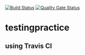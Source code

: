 [![Build Status](https://travis-ci.org/CetinaLuka/testingpractice.svg?branch=master)](https://travis-ci.org/CetinaLuka/testingpractice)
[![Quality Gate Status](https://sonarcloud.io/api/project_badges/measure?project=CetinaLuka_testingpractice&metric=alert_status)](https://sonarcloud.io/dashboard?id=CetinaLuka_testingpractice)
# testingpractice
## using Travis CI


